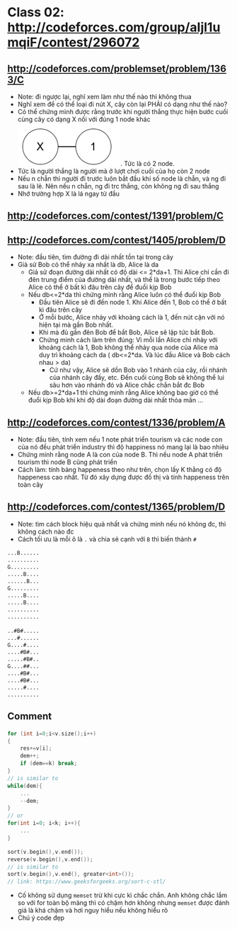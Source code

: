 # Class 02: http://codeforces.com/group/aIjl1umqiF/contest/296072

## http://codeforces.com/problemset/problem/1363/C

+ Note: đi ngược lại, nghĩ xem làm như thế nào thì không thua
+ Nghĩ xem để có thể loại đi nút X, cây còn lại PHẢI có dạng như thế nào?
+ Có thể chứng mình được rằng trước khi người thắng thực hiện bước cuối cùng cây có dạng X nối với đúng 1 node khác  ![image_error](./image/2node.png). Tức là có 2 node.
+ Tức là người thắng là người mà ở lượt chơi cuối của họ còn 2 node
+ Nếu n chẵn thì người đi trước luôn bắt đầu khi số node là chẵn, và ng đi sau là lẻ. Nên nếu n chẵn, ng đi trc thắng, còn không ng đi sau thắng
+ Nhớ trường hợp X là lá ngay từ đầu

## http://codeforces.com/contest/1391/problem/C
## http://codeforces.com/contest/1405/problem/D

+ Note: đầu tiên, tìm đường đi dài nhất tồn tại trong cây
+ Giả sử Bob có thể nhảy xa nhất là db, Alice là da
  + Giả sử đoạn đường dài nhất có độ dài <= 2*da+1. Thì Alice chỉ cần đi đên trung điểm của đường dài nhất, và thế là trong bước tiếp theo Alice có thể ở bất kì đâu trên cây để đuổi kịp Bob
  + Nếu db<=2*da thì chứng minh rằng Alice luôn có thể đuổi kịp Bob
    + Đầu tiên Alice sẽ đi đến node 1. Khi Alice đến 1, Bob có thể ở bất kì đâu trên cây
    + Ở mỗi bước, Alice nhảy với khoảng cách là 1, đến nút cận với nó hiện tại mà gần Bob nhất.
    + Khi mà đủ gần đên Bob để bắt Bob, Alice sẽ lập tức bắt Bob.
    + Chứng minh cách làm trên đúng: Vì mỗi lần Alice chỉ nhảy với khoảng cách là 1, Bob không thể nhảy qua node của Alice mà duy trì khoảng cách da ( db<=2*da. Và lúc đầu Alice và Bob cách nhau > da)
      + Cứ như vậy, Alice sẽ dồn Bob vào 1 nhánh của cây, rồi nhánh của nhánh cây đấy, etc. Đến cuối cùng Bob sẽ không thể lui sâu hơn vào nhánh đó và Alice chắc chắn bắt đc Bob
  + Nếu db>=2*da+1 thì chứng minh rằng Alice không bao giờ có thể đuổi kịp Bob khi khi độ dài đoạn đường dài nhất thỏa mãn ...

## http://codeforces.com/contest/1336/problem/A

+ Note: đầu tiên, tính xem nếu 1 note phát triển tourism và các node con của nó đều phát triển industry thì độ happiness nó mang lại là bao nhiêu
+ Chứng minh rằng node A là con của node B. Thì nếu node A phát triển tourism thì node B cũng phát triển
+ Cách làm: tính bảng happeness theo như trên, chọn lấy K thằng có độ happeness cao nhất. Từ đó xây dựng được đồ thị và tính happeness trên toàn cây

## http://codeforces.com/contest/1365/problem/D

+ Note: tìm cách block hiệu quả nhất và chứng minh nếu nó không đc, thì không cách nào đc
+ Cách tối ưu là mỗi ô là `.` và chia sẻ cạnh với `B` thì biến thành `#`

```
...B......
..........
G.........
.....B....
......B...
G.........
.....B....
.....B....
..........
..........

..#B#.....
...#......
G....#....
....#B#...
.....#B#..
G....##...
....#B#...
....#B#...
.....#....
..........
```

## Comment

```C++
for (int i=0;i<v.size();i++)
{
    res+=v[i];
    dem++;
    if (dem==k) break;
}
// is similar to
while(dem){
    ...
    --dem;
}
// or
for(int i=0; i<k; i++){
    ...
}
```

```C++
sort(v.begin(),v.end());
reverse(v.begin(),v.end());
// is similar to
sort(v.begin(),v.end(), greater<int>());
// link: https://www.geeksforgeeks.org/sort-c-stl/
```

+ Cố không sử dụng `memset` trừ khi cực kì chắc chắn. Anh không chắc lắm so với for toàn bộ mảng thì có chậm hơn không nhưng `memset` được đánh giá là khá chậm và hơi nguy hiểu nếu không hiểu rõ
+ Chú ý code đẹp